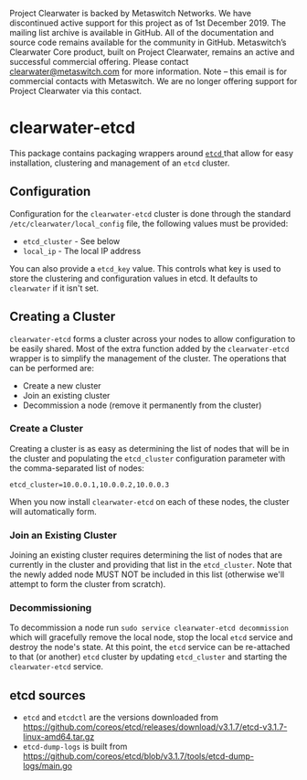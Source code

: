 Project Clearwater is backed by Metaswitch Networks.  We have discontinued active support for this project as of 1st December 2019.  The mailing list archive is available in GitHub.  All of the documentation and source code remains available for the community in GitHub.  Metaswitch’s Clearwater Core product, built on Project Clearwater, remains an active and successful commercial offering.  Please contact clearwater@metaswitch.com for more information. Note – this email is for commercial contacts with Metaswitch.  We are no longer offering support for Project Clearwater via this contact.

# clearwater-etcd

This package contains packaging wrappers around [`etcd`
](https://github.com/coreos/etcd) that allow for easy installation, clustering
and management of an `etcd` cluster.

## Configuration

Configuration for the `clearwater-etcd` cluster is done through the standard
`/etc/clearwater/local_config` file, the following values must be provided:

 * `etcd_cluster` - See below
 * `local_ip` - The local IP address

You can also provide a `etcd_key` value. This controls what key is used to store the clustering and configuration values in etcd. It defaults to `clearwater` if it isn't set.

## Creating a Cluster

`clearwater-etcd` forms a cluster across your nodes to allow configuration to be easily shared.  Most of the extra function added by the `clearwater-etcd` wrapper is to simplify the management of the cluster.  The operations that can be performed are:

 * Create a new cluster
 * Join an existing cluster
 * Decommission a node (remove it permanently from the cluster)

### Create a Cluster

Creating a cluster is as easy as determining the list of nodes that will be in the cluster and populating the `etcd_cluster` configuration parameter with the comma-separated list of nodes:

    etcd_cluster=10.0.0.1,10.0.0.2,10.0.0.3

When you now install `clearwater-etcd` on each of these nodes, the cluster will automatically form.

### Join an Existing Cluster

Joining an existing cluster requires determining the list of nodes that are currently in the cluster and providing that list in the `etcd_cluster`.  Note that the newly added node MUST NOT be included in this list (otherwise we'll attempt to form the cluster from scratch).

### Decommissioning

To decommission a node run `sudo service clearwater-etcd decommission` which will gracefully remove the local node, stop the local `etcd` service and destroy the node's state.  At this point, the `etcd` service can be re-attached to that (or another) `etcd` cluster by updating `etcd_cluster` and starting the `clearwater-etcd` service.

## etcd sources

* `etcd` and `etcdctl` are the versions downloaded from <https://github.com/coreos/etcd/releases/download/v3.1.7/etcd-v3.1.7-linux-amd64.tar.gz>
* `etcd-dump-logs` is built from <https://github.com/coreos/etcd/blob/v3.1.7/tools/etcd-dump-logs/main.go>
